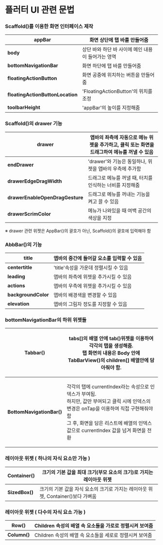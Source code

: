 # 플러터 UI 관련 문법

### **Scaffold()를 이용한 화면 인터페이스 제작**

| **appBar**                       | 화면 상단에  탭 바를 만들어줌              |
| -------------------------------- | ------------------------------ |
| **body**                         | 상단 바와 하단 바 사이에 메인 내용이 들어가는 영역  |
| **bottomNavigationBar**          | 화면 하단에 탭 바를 만들어줌               |
| **floatingActionButton**         | 화면 공중에 위치하는 버튼을 만들어줌           |
| **floatingActionButtonLocation** | 'FloatingActionButton'의 위치를 조정 |
| **toolbarHeight**                | 'appBar'의 높이를 지정해줌             |

### **Scaffold()의 drawer 기능**

| **drawer**                      | 앱바의 좌측에 자동으로 메뉴 위젯을 추가하고, 클릭 또는 화면을 드래그하여 메뉴를 꺼낼 수 있음 |
| ------------------------------- | ----------------------------------------------------- |
| **endDrawer**                   | 'drawer'와 기능은 동일하나, 위젯을 앱바의 우측에 추가함                   |
| **drawerEdgeDragWidth**         | 드래그로 메뉴를 꺼낼 때, 터치를 인식하는 너비를 지정해줌                      |
| **drawerEnableOpenDragGesture** | 드래그로 메뉴를 꺼내는 기능을 켜고 끌 수 있음                            |
| **drawerScrimColor**            | 메뉴가 나와있을 때 여백 공간의 색상을 지정                              |

※ drawer 관련 위젯은 AppBar()의 괄호가 아닌, Scaffold()의 괄호에 입력해야 함

### **AbbBar()의 기능**

| **title**           | 앱바의 중간에 들어갈 요소를 입력할 수 있음 |
| ------------------- | ------------------------ |
| **centertitle**     | 'title'속성을 가운데 정렬시킬 수 있음 |
| **leading**         | 앱바의 좌측에 위젯을 추가시킬 수 있음    |
| **actions**         | 앱바의 우측에 위젯을 추가시킬 수 있음    |
| **backgroundColor** | 앱바의 배경색을 변경할 수 있음        |
| **elevation**       | 앱바의 그림자 정도를 지정할 수 있음     |

### **bottomNavigationBar의 하위 위젯들**

| **Tabbar()**              | <p>tabs[]의 배열 안에 tab()위젯을 이용하여 각각의 탭을 생성해줌.<br>탭 화면의 내용은 Body 안에 TabBarView()의 children[] 배열안에 담아줘야 함.</p>                                                  |
| ------------------------- | ----------------------------------------------------------------------------------------------------------------------------------------------------------- |
| **BottomNavigationBar()** | <p>각각의 탭에 currentIndex라는 속성으로 인덱스가 부여됨.<br>하지만, 값만 부여되고 클릭 시에 인덱스의 변경은 onTap을 이용하여 직접 구현해줘야 함<br>그 후, 화면을 담은 리스트에 배열의 인덱스 값으로 currentIndex 값을 넘겨 화면을 전환</p> |

### **레이아웃 위젯 ( 하나의 자식 요소만 가능 )**

| **Container()** | 크기의 기본 값을 최대 크기(부모 요소의 크기)로 가지는 레이아웃 위젯             |
| --------------- | --------------------------------------------------- |
| **SizedBox()**  | 크기의 기본 값을 자식 요소의 크기로 가지는 레이아웃 위젯, Container()보다 가벼움 |

### **레이아웃 위젯 ( 다수의 자식 요소 가능 )**

| **Row()**    | Children 속성의 배열 속 요소들을 가로로 정렬시켜 보여줌 |
| ------------ | ----------------------------------- |
| **Column()** | Children 속성의 배열 속 요소들을 세로로 정렬시켜 보여줌 |
